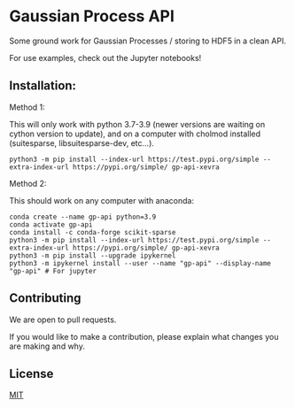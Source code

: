 # Gaussian Process API

Some ground work for Gaussian Processes / storing to HDF5 in a clean API.

For use examples, check out the Jupyter notebooks!

## Installation:

Method 1:

This will only work with python 3.7-3.9 (newer versions are waiting on cython version to update), and on a computer with cholmod installed (suitesparse, libsuitesparse-dev, etc...).
```
python3 -m pip install --index-url https://test.pypi.org/simple --extra-index-url https://pypi.org/simple/ gp-api-xevra
```

Method 2:

This should work on any computer with anaconda:
```
conda create --name gp-api python=3.9
conda activate gp-api
conda install -c conda-forge scikit-sparse
python3 -m pip install --index-url https://test.pypi.org/simple --extra-index-url https://pypi.org/simple/ gp-api-xevra
python3 -m pip install --upgrade ipykernel
python3 -m ipykernel install --user --name "gp-api" --display-name "gp-api" # For jupyter 
```

## Contributing

We are open to pull requests. 

If you would like to make a contribution, please explain what changes you are making and why.

## License

[MIT](https://choosealicense.com/licenses/mit)

